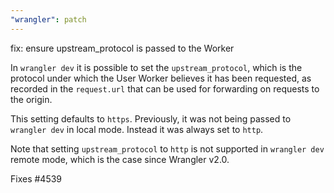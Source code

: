 ```yaml
---
"wrangler": patch
---
```


fix: ensure upstream_protocol is passed to the Worker

In `wrangler dev` it is possible to set the `upstream_protocol`,
which is the protocol under which the User Worker believes it has been
requested, as recorded in the `request.url` that can be used for
forwarding on requests to the origin.

This setting defaults to `https`. Previously, it was not being passed
to `wrangler dev` in local mode. Instead it was always set to `http`.

Note that setting `upstream_protocol` to `http` is not supported in
`wrangler dev` remote mode, which is the case since Wrangler v2.0.

Fixes #4539

